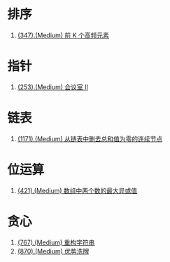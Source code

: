 # 排序

1. [(347).(Medium) 前 K 个高频元素][347]

# 指针

1. [(253).(Medium) 会议室 II][253]

# 链表

1. [(1171).(Medium) 从链表中删去总和值为零的连续节点][1171]

# 位运算

1. [(421).(Medium) 数组中两个数的最大异或值][421]

# 贪心

1. [(767).(Medium) 重构字符串][767]
2. [(870).(Medium) 优势洗牌][870]


[421]: ../bitwise/E421_Medium_MaximumXOROfTwoNumbersInArray.java
[347]: ../sort/E347_Medium_TopKFrequentElements.java
[253]: ../pointer/E253_Medium_MeetingRoomsII.java
[1171]: ../linkedlist/E1171_Medium_RemoveZeroSumConsecutiveNodesFromLinkedList.java
[767]: ../greedy/E767_Medium_ReorganizeString.java
[870]: ../greedy/E870_Medium_AdvantageShuffle.java